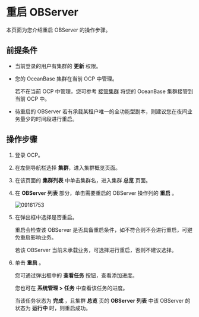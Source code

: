 # 重启 OBServer

本页面为您介绍重启 OBServer 的操作步骤。

## 前提条件

* 当前登录的用户有集群的 **更新** 权限。

* 您的 OceanBase 集群在当前 OCP 中管理。

  若不在当前 OCP 中管理，您可参考 [接管集群](../1.take-over-a-cluster.md) 将您的 OceanBase 集群接管到当前 OCP 中。
  
* 待重启的 OBServer 若有承载某租户唯一的全功能型副本，则建议您在夜间业务量少的时间段进行重启。

## 操作步骤

1. 登录 OCP。

2. 在左侧导航栏选择 **集群**，进入集群概览页面。

3. 在该页面的 **集群列表** 中单击集群名，进入集群 **总览** 页面。

4. 在 **OBServer 列表** 部分，单击需要重启的 OBServer 操作列的 **重启** 。

   ![09161753](https://obbusiness-private.oss-cn-shanghai.aliyuncs.com/doc/img/ocp/401/%E9%87%8D%E5%90%AFobserver1.png)

5. 在弹出框中选择是否重启。

   重启会检查该 OBServer 是否具备重启条件，如不符合则不会进行重启，可避免重启影响业务。

   若该 OBServer 当前未承载业务，可选择进行重启，否则不建议选择。

6. 单击 **重启** 。

   您可通过弹出框中的 **查看任务** 按钮，查看添加进度。

   您也可在 **系统管理 \> 任务** 中查看该任务的进度。

   当该任务状态为 **完成** ，且集群 **总览** 页的 **OBServer 列表** 中该 OBServer 的状态为 **运行中** 时，则重启成功。
